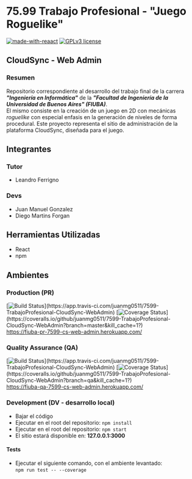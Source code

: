 # 75.99 Trabajo Profesional - "Juego Roguelike"

[![made-with-reaact](https://badges.aleen42.com/src/react.svg)](https://reactjs.org/)
[![GPLv3 license](https://img.shields.io/badge/License-GPLv3-blue.svg)](http://perso.crans.org/besson/LICENSE.html)

## CloudSync - Web Admin
### Resumen

Repositorio correspondiente al desarrollo del trabajo final de la carrera **_"Ingeniería en Informática"_** de la **_"Facultad de Ingeniería de la Universidad de Buenos Aires" (FIUBA)_**.  
El mismo consiste en la creación de un juego en 2D con mecánicas _roguelike_ con especial enfasis en la generación de niveles de forma procedural. Este proyecto representa el sitio de administración de la plataforma CloudSync, diseñada para el juego.

## Integrantes

### Tutor

- Leandro Ferrigno

### Devs

- Juan Manuel Gonzalez
- Diego Martins Forgan

## Herramientas Utilizadas

- React
- npm

## Ambientes

### Production (PR)
[![Build Status](https://app.travis-ci.com/juanmg0511/7599-TrabajoProfesional-CloudSync-WebAdmin.svg?branch=master&kill_cache=1?)](https://app.travis-ci.com/juanmg0511/7599-TrabajoProfesional-CloudSync-WebAdmin)
[![Coverage Status](https://coveralls.io/repos/github/juanmg0511/7599-TrabajoProfesional-CloudSync-WebAdmin/badge.svg?branch=master&kill_cache=1?)](https://coveralls.io/github/juanmg0511/7599-TrabajoProfesional-CloudSync-WebAdmin?branch=master&kill_cache=1?)  
https://fiuba-pr-7599-cs-web-admin.herokuapp.com/

### Quality Assurance (QA)
[![Build Status](https://app.travis-ci.com/juanmg0511/7599-TrabajoProfesional-CloudSync-WebAdmin.svg?branch=qa&kill_cache=1?)](https://app.travis-ci.com/juanmg0511/7599-TrabajoProfesional-CloudSync-WebAdmin)
[![Coverage Status](https://coveralls.io/repos/github/juanmg0511/7599-TrabajoProfesional-CloudSync-WebAdmin/badge.svg?branch=qa&kill_cache=1?)](https://coveralls.io/github/juanmg0511/7599-TrabajoProfesional-CloudSync-WebAdmin?branch=qa&kill_cache=1?)  
https://fiuba-qa-7599-cs-web-admin.herokuapp.com/

### Development (DV - desarrollo local)

- Bajar el código
- Ejecutar en el root del repositorio: `npm install`
- Ejecutar en el root del repositorio: `npm start`
- El sitio estará disponible en: **127.0.0.1:3000**

#### Tests

- Ejecutar el siguiente comando, con el ambiente levantado:  
`npm run test -- --coverage`
